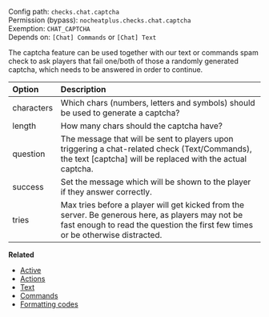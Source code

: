 Config path: `checks.chat.captcha`  
Permission (bypass): `nocheatplus.checks.chat.captcha`  
Exemption: `CHAT_CAPTCHA`  
Depends on: `[Chat] Commands` or `[Chat] Text`

The captcha feature can be used together with our text or commands spam check to ask players that fail one/both of those a randomly generated captcha, which needs to be answered in order to continue.

| Option           | Description |
| :--------------- | :---------- |
| characters       | Which chars (numbers, letters and symbols) should be used to generate a captcha? |
| length           | How many chars should the captcha have? |
| question         | The message that will be sent to players upon triggering a chat-related check (Text/Commands), the text [captcha] will be replaced with the actual captcha. |
| success          | Set the message which will be shown to the player if they answer correctly. |
| tries            | Max tries before a player will get kicked from the server. Be generous here, as players may not be fast enough to read the question the first few times or be otherwise distracted. |

**Related**  
* [Active](https://github.com/Updated-NoCheatPlus/Docs/blob/master/Settings/General.md#active)
* [Actions](https://github.com/Updated-NoCheatPlus/Docs/blob/master/Settings/General.md#actions)
* [Text](https://github.com/Updated-NoCheatPlus/Docs/blob/master/Settings/Checks/%5BChat%5D-Text.md)
* [Commands](https://github.com/Updated-NoCheatPlus/Docs/blob/master/Settings/Checks/%5BChat%5D-Commands.md)
* [Formatting codes](http://minecraft.gamepedia.com/Formatting_codes)

